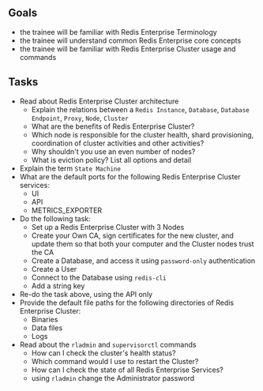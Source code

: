 ## Goals
* the trainee will be familiar with Redis Enterprise Terminology
* the trainee will understand common Redis Enterprise core concepts
* the trainee will be familiar with Redis Enterprise Cluster usage and commands

## Tasks
* Read about Redis Enterprise Cluster architecture
  * Explain the relations between a `Redis Instance`, `Database`, `Database Endpoint`, `Proxy`, `Node`, `Cluster`
  * What are the benefits of Redis Enterprise Cluster?
  * Which node is responsible for the cluster health, shard provisioning, coordination of cluster activities and other activities?
  * Why shouldn't you use an even number of nodes?
  * What is eviction policy? List all options and detail
* Explain the term `State Machine`
* What are the default ports for the following Redis Enterprise Cluster services:
  * UI
  * API
  * METRICS_EXPORTER
* Do the following task:
  * Set up a Redis Enterprise Cluster with 3 Nodes
  * Create your Own CA, sign certificates for the new cluster, and update them so that both your computer and the Cluster nodes trust the CA
  * Create a Database, and access it using `password-only` authentication
  * Create a User
  * Connect to the Database using `redis-cli`
  * Add a string key
* Re-do the task above, using the API only
* Provide the default file paths for the following directories of Redis Enterprise Cluster:
  * Binaries
  * Data files
  * Logs
* Read about the `rladmin` and `supervisorctl` commands
  * How can I check the cluster's health status?
  * Which command would I use to restart the Cluster?
  * How can I check the state of all Redis Enterprise Services?
  * using `rladmin` change the Administrator password
